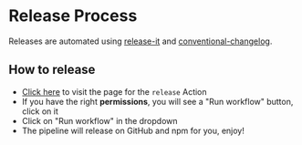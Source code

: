# Release Process

Releases are automated using
[release-it](https://github.com/release-it/release-it/) and
[conventional-changelog](https://github.com/release-it/conventional-changelog).

## How to release

- [Click here](https://github.com/qonto/ember-prismic-dom/actions/workflows/release.yml) to visit the page for the `release` Action
- If you have the right **permissions**, you will see a "Run workflow" button, click on it
- Click on "Run workflow" in the dropdown
- The pipeline will release on GitHub and npm for you, enjoy!
